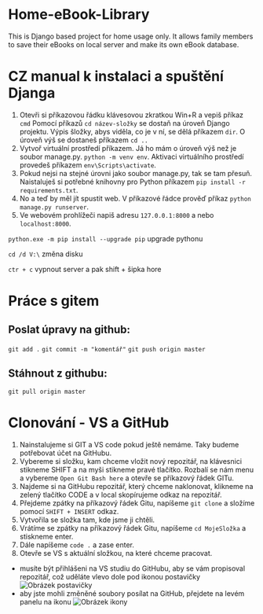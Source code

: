 # Home-eBook-Library
This is Django based project for home usage only. It allows family members to save their eBooks on local server and make its own eBook database.

# CZ manual k instalaci a spuštění Djanga
1. Otevři si příkazovou řádku klávesovou zkratkou Win+R a vepiš příkaz
```cmd```
Pomocí příkazů 
```cd název-složky``` se dostaň na úroveň Django projektu.
Výpis šložky, abys viděla, co je v ní, se dělá příkazem
```dir```. O úroveň výš se dostaneš příkazem ```cd ..```
3. Vytvoř virtuální prostředí příkazem. Já ho mám o úroveň výš než je soubor manage.py.
```python -m venv env```. Aktivaci virtuálního prostředí provedeš příkazem ```env\Scripts\activate```.
4. Pokud nejsi na stejné úrovni jako soubor manage.py, tak se tam přesuň. Naistaluješ si potřebné knihovny pro Python příkazem ```pip install -r requirements.txt```.
5. No a teď by měl jít spustit web. V příkazové řádce prověď příkaz ```python manage.py runserver```.
6. Ve webovém prohlížeči napiš adresu ```127.0.0.1:8000``` a nebo ```localhost:8000```.


```python.exe -m pip install --upgrade pip``` upgrade pythonu

```cd /d V:\``` změna disku

```ctr + c```  vypnout server a pak shift + šipka hore




# Práce s gitem
## Poslat úpravy na github:
```git add .```
```git commit -m "komentář"```
```git push origin master```

## Stáhnout z githubu:
```git pull origin master```




# Clonování - VS a GitHub
1. Nainstalujeme si GIT a VS code pokud ještě nemáme. Taky budeme potřebovat účet na GitHubu.
2. Vybereme si složku, kam chceme vložit nový repozitář, na klávesnici stikneme SHIFT a na myši stikneme pravé tlačítko. Rozbalí se nám menu a vybereme ```Open Git Bash here``` a otevře se příkazový řádek GITu.
3. Najdeme si na GitHubu repozitář, který chceme naklonovat, klikneme na zelený tlačítko CODE a v local skopírujeme odkaz na repozitář.
4. Přejdeme zpátky na příkazový řádek Gitu, napíšeme ```git clone``` a složíme pomocí ```SHIFT + INSERT``` odkaz.
5. Vytvořila se složka tam, kde jsme ji chtěli. 
6. Vrátíme se zpátky na příkazový řádek Gitu, napíšeme ```cd MojeSložka``` a stiskneme enter.
7. Dále napíšeme ```code .``` a zase enter.
8. Otevře se VS s aktuální složkou, na které chceme pracovat.

- musíte být přihlášeni na VS studiu do GitHubu, aby se vám propisoval repozitář, což uděláte vlevo dole pod ikonou postavičky<br>
![Obrázek postavičky](https://i.ibb.co/kHPcsM7/02.png)
- aby jste mohli změněné soubory posílat na GitHub, přejdete na levém panelu na ikonu 
![Obrázek ikony](https://i.ibb.co/MMz6gnQ/01.png)
